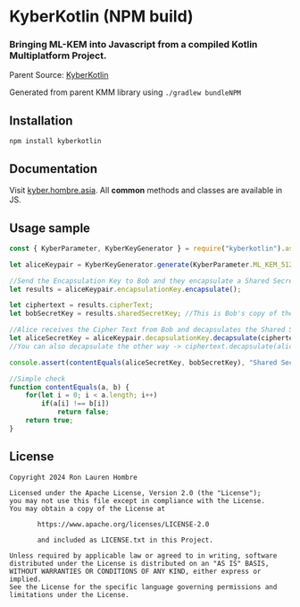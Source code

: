 # KyberKotlin (NPM build)
### Bringing ML-KEM into Javascript from a compiled Kotlin Multiplatform Project.

Parent Source: [KyberKotlin](https://github.com/ronhombre/KyberKotlin)

Generated from parent KMM library using `./gradlew bundleNPM`

## Installation
`npm install kyberkotlin`

## Documentation
Visit [kyber.hombre.asia](https://kyber.hombre.asia). All **common** methods and classes are available in JS.

## Usage sample
```javascript
const { KyberParameter, KyberKeyGenerator } = require("kyberkotlin").asia.hombre.kyber;

let aliceKeypair = KyberKeyGenerator.generate(KyberParameter.ML_KEM_512);

//Send the Encapsulation Key to Bob and they encapsulate a Shared Secret Key with it.
let results = aliceKeypair.encapsulationKey.encapsulate();

let ciphertext = results.cipherText;
let bobSecretKey = results.sharedSecretKey; //This is Bob's copy of the Shared Secret Key

//Alice receives the Cipher Text from Bob and decapsulates the Shared Secret Key in it.
let aliceSecretKey = aliceKeypair.decapsulationKey.decapsulate(ciphertext);
//You can also decapsulate the other way -> ciphertext.decapsulate(aliceKeypair.decapsulationKey);

console.assert(contentEquals(aliceSecretKey, bobSecretKey), "Shared Secret Keys does not match!");

//Simple check
function contentEquals(a, b) {
    for(let i = 0; i < a.length; i++)
        if(a[i] !== b[i])
            return false;
    return true;
}
```

## License
```text
Copyright 2024 Ron Lauren Hombre

Licensed under the Apache License, Version 2.0 (the "License");
you may not use this file except in compliance with the License.
You may obtain a copy of the License at

       https://www.apache.org/licenses/LICENSE-2.0
       
       and included as LICENSE.txt in this Project.

Unless required by applicable law or agreed to in writing, software
distributed under the License is distributed on an "AS IS" BASIS,
WITHOUT WARRANTIES OR CONDITIONS OF ANY KIND, either express or implied.
See the License for the specific language governing permissions and
limitations under the License.
```
